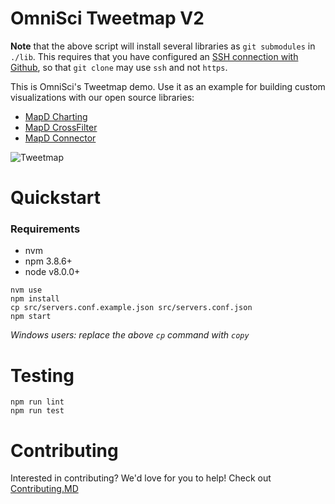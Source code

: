 # OmniSci Tweetmap V2


**Note** that the above script will install several libraries as `git submodules` in `./lib`. This requires that you have configured an [SSH connection with Github](https://help.github.com/articles/testing-your-ssh-connection/), so that `git clone` may use `ssh` and not `https`.


This is OmniSci's Tweetmap demo. Use it as an example for building custom visualizations with our open source libraries:
* [MapD Charting](https://github.com/mapd/mapd-charting)
* [MapD CrossFilter](https://github.com/mapd/mapd-crossfilter)
* [MapD Connector](https://github.com/mapd/mapd-connector)

![Tweetmap](https://user-images.githubusercontent.com/14284310/59374439-d9d7ad00-8d19-11e9-8240-dea1ab418fda.png)
# Quickstart
### Requirements
* nvm
* npm 3.8.6+
* node v8.0.0+
```
nvm use
npm install
cp src/servers.conf.example.json src/servers.conf.json
npm start
```
*Windows users: replace the above `cp` command with `copy`*

# Testing
```
npm run lint
npm run test
```
# Contributing
Interested in contributing? We'd love for you to help! Check out [Contributing.MD](.github/CONTRIBUTING.md)
